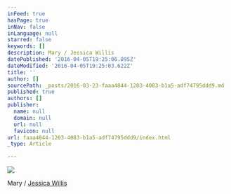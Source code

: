 ```yaml
---
inFeed: true
hasPage: true
inNav: false
inLanguage: null
starred: false
keywords: []
description: Mary / Jessica Willis
datePublished: '2016-04-05T19:25:06.895Z'
dateModified: '2016-04-05T19:25:03.622Z'
title: ''
author: []
sourcePath: _posts/2016-03-23-faaa4844-1203-4083-b1a5-adf74795ddd9.md
published: true
authors: []
publisher:
  name: null
  domain: null
  url: null
  favicon: null
url: faaa4844-1203-4083-b1a5-adf74795ddd9/index.html
_type: Article

---
```

![](https://the-grid-user-content.s3-us-west-2.amazonaws.com/f5619071-8351-4199-9ba0-b05957620d6e.jpg)

Mary / [Jessica Willis][0]

[0]: https://www.jessicawillis.co/